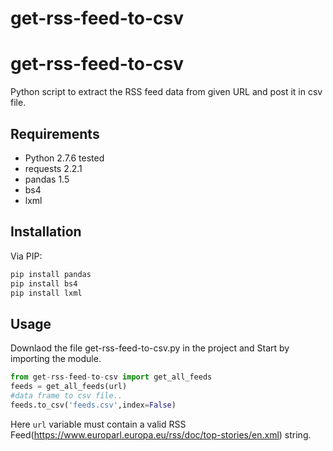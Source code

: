 # get-rss-feed-to-csv




get-rss-feed-to-csv
=======

Python script to extract the RSS feed data from given URL and post it in csv file.

Requirements
------------
* Python 2.7.6 tested
* requests 2.2.1
* pandas 1.5
* bs4
* lxml

Installation
------------
Via PIP:
```bash
pip install pandas
pip install bs4
pip install lxml
```

Usage
-----
Downlaod the file get-rss-feed-to-csv.py in the project and 
Start by importing the module.
```python
from get-rss-feed-to-csv import get_all_feeds
feeds = get_all_feeds(url)
#data frame to csv file.. 
feeds.to_csv('feeds.csv',index=False)
```
Here ```url``` variable must contain a valid RSS Feed(https://www.europarl.europa.eu/rss/doc/top-stories/en.xml) string.



